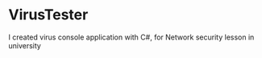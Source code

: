 # VirusTester
I created virus console application with C#, for Network security lesson in university
